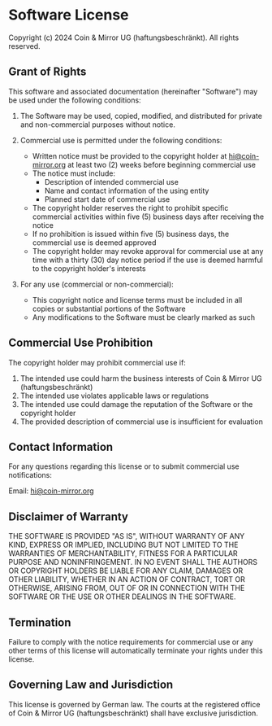 # Software License

Copyright (c) 2024 Coin & Mirror UG (haftungsbeschränkt). All rights reserved.

## Grant of Rights

This software and associated documentation (hereinafter "Software") may be used under the following conditions:

1. The Software may be used, copied, modified, and distributed for private and non-commercial purposes without notice.

2. Commercial use is permitted under the following conditions:

   - Written notice must be provided to the copyright holder at hi@coin-mirror.org at least two (2) weeks before beginning commercial use
   - The notice must include:
     - Description of intended commercial use
     - Name and contact information of the using entity
     - Planned start date of commercial use
   - The copyright holder reserves the right to prohibit specific commercial activities within five (5) business days after receiving the notice
   - If no prohibition is issued within five (5) business days, the commercial use is deemed approved
   - The copyright holder may revoke approval for commercial use at any time with a thirty (30) day notice period if the use is deemed harmful to the copyright holder's interests

3. For any use (commercial or non-commercial):
   - This copyright notice and license terms must be included in all copies or substantial portions of the Software
   - Any modifications to the Software must be clearly marked as such

## Commercial Use Prohibition

The copyright holder may prohibit commercial use if:

1. The intended use could harm the business interests of Coin & Mirror UG (haftungsbeschränkt)
2. The intended use violates applicable laws or regulations
3. The intended use could damage the reputation of the Software or the copyright holder
4. The provided description of commercial use is insufficient for evaluation

## Contact Information

For any questions regarding this license or to submit commercial use notifications:

Email: hi@coin-mirror.org

## Disclaimer of Warranty

THE SOFTWARE IS PROVIDED "AS IS", WITHOUT WARRANTY OF ANY KIND, EXPRESS OR IMPLIED, INCLUDING BUT NOT LIMITED TO THE WARRANTIES OF MERCHANTABILITY, FITNESS FOR A PARTICULAR PURPOSE AND NONINFRINGEMENT. IN NO EVENT SHALL THE AUTHORS OR COPYRIGHT HOLDERS BE LIABLE FOR ANY CLAIM, DAMAGES OR OTHER LIABILITY, WHETHER IN AN ACTION OF CONTRACT, TORT OR OTHERWISE, ARISING FROM, OUT OF OR IN CONNECTION WITH THE SOFTWARE OR THE USE OR OTHER DEALINGS IN THE SOFTWARE.

## Termination

Failure to comply with the notice requirements for commercial use or any other terms of this license will automatically terminate your rights under this license.

## Governing Law and Jurisdiction

This license is governed by German law. The courts at the registered office of Coin & Mirror UG (haftungsbeschränkt) shall have exclusive jurisdiction.
